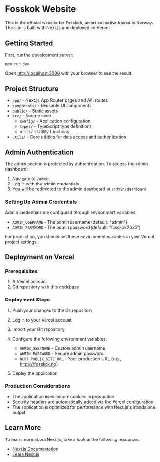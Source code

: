 # Fosskok Website

This is the official website for Fosskok, an art collective based in Norway. The site is built with Next.js and deployed on Vercel.

## Getting Started

First, run the development server:

```bash
npm run dev
```

Open [http://localhost:3000](http://localhost:3000) with your browser to see the result.

## Project Structure

- `app/` - Next.js App Router pages and API routes
- `components/` - Reusable UI components
- `public/` - Static assets
- `src/` - Source code
  - `config/` - Application configuration
  - `types/` - TypeScript type definitions
  - `utils/` - Utility functions
- `utils/` - Core utilities for data access and authentication

## Admin Authentication

The admin section is protected by authentication. To access the admin dashboard:

1. Navigate to `/admin`
2. Log in with the admin credentials
3. You will be redirected to the admin dashboard at `/admin/dashboard`

### Setting Up Admin Credentials

Admin credentials are configured through environment variables:

- `ADMIN_USERNAME` - The admin username (default: "admin")
- `ADMIN_PASSWORD` - The admin password (default: "fosskok2025")

For production, you should set these environment variables in your Vercel project settings.

## Deployment on Vercel

### Prerequisites

1. A Vercel account
2. Git repository with this codebase

### Deployment Steps

1. Push your changes to the Git repository
2. Log in to your Vercel account
3. Import your Git repository
4. Configure the following environment variables:
   - `ADMIN_USERNAME` - Custom admin username
   - `ADMIN_PASSWORD` - Secure admin password
   - `NEXT_PUBLIC_SITE_URL` - Your production URL (e.g., https://fosskok.no)

5. Deploy the application

### Production Considerations

- The application uses secure cookies in production
- Security headers are automatically added via the Vercel configuration
- The application is optimized for performance with Next.js's standalone output

## Learn More

To learn more about Next.js, take a look at the following resources:

- [Next.js Documentation](https://nextjs.org/docs)
- [Learn Next.js](https://nextjs.org/learn)
